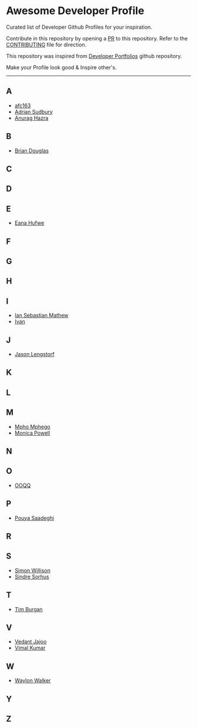 # Awesome Developer Profile

Curated list of Developer Github Profiles for your inspiration.

Contribute in this repository by opening a [PR](./CONTRIBUTING.md) to this repository. Refer to the [CONTRIBUTING](./CONTRIBUTING.md) file for direction.

This repository was inspired from [Developer Portfolios](https://github.com/emmabostian/developer-portfolios) github repository.

Make your Profile look good & Inspire other's.

---

## A

- [afc163](https://github.com/afc163)
- [Adrian Sudbury](https://github.com/asudbury)
- [Anurag Hazra](https://github.com/anuraghazra)

## B
- [Brian Douglas](https://github.com/bdougie)

## C

## D

## E
- [Eana Hufwe](https://github.com/blueset)

## F

## G

## H

## I
- [Ian Sebastian Mathew](https://github.com/iansmathew/iansmathew)
- [Ivan](https://github.com/imickovski)

## J
- [Jason Lengstorf](https://github.com/jlengstorf)

## K

## L

## M
- [Mpho Mphego](https://github.com/mmphego/)
- [Monica Powell](https://github.com/M0nica)

## N

## O
- [OOQQ](https://github.com/OOQQ)

## P
- [Pouya Saadeghi](https://github.com/saadeghi)

## R

## S
- [Simon Willison](https://github.com/simonw)
- [Sindre Sorhus](https://github.com/sindresorhus)

## T
- [Tim Burgan](https://github.com/timburgan)

## V
- [Vedant Jajoo](https://github.com/coderjojo)
- [Vimal Kumar](https://github.com/vimalverma558)

## W
- [Waylon Walker](https://github.com/WaylonWalker)

## Y

## Z
